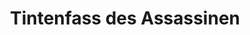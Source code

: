 ---
layout: home
title: Tintenfass des Assassinen
equipment_subtype: Langbögen
prerequisites:
  - [ 12, Str ]
  - [ 17, Dex ]
range: 200
range_far: 250
damage:
  - [ 2d8, piercing ]
abilities:
  - Zweihändig
  - Tintenfass

---